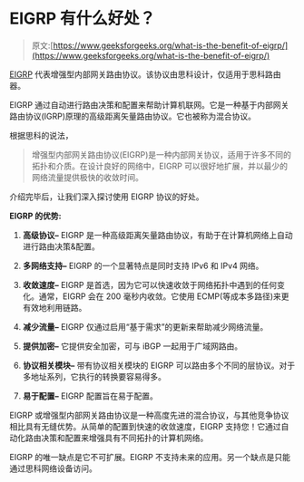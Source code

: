 # EIGRP 有什么好处？

> 原文:[https://www.geeksforgeeks.org/what-is-the-benefit-of-eigrp/](https://www.geeksforgeeks.org/what-is-the-benefit-of-eigrp/)

[EIGRP](https://www.geeksforgeeks.org/eigrp-fundamentals/) 代表增强型内部网关路由协议。该协议由思科设计，仅适用于思科路由器。

EIGRP 通过自动进行路由决策和配置来帮助计算机联网。它是一种基于内部网关路由协议(IGRP)原理的高级距离矢量路由协议。它也被称为混合协议。

根据思科的说法，

> 增强型内部网关路由协议(EIGRP)是一种内部网关协议，适用于许多不同的拓扑和介质。在设计良好的网络中，EIGRP 可以很好地扩展，并以最少的网络流量提供极快的收敛时间。

介绍完毕后，让我们深入探讨使用 EIGRP 协议的好处。

**EIGRP 的优势:**

1.  **高级协议–**
    EIGRP 是一种高级距离矢量路由协议，有助于在计算机网络上自动进行路由决策&配置。

2.  **多网络支持–**
    EIGRP 的一个显著特点是同时支持 IPv6 和 IPv4 网络。

3.  **收敛速度–**
    EIGRP 是首选，因为它可以快速收敛于网络拓扑中遇到的任何变化。通常，EIGRP 会在 200 毫秒内收敛。它使用 ECMP(等成本多路径)来更有效地利用链路。

4.  **减少流量–**
    EIGRP 仅通过启用“基于需求”的更新来帮助减少网络流量。

5.  **提供加密–**
    它提供安全加密，可与 iBGP 一起用于广域网路由。

6.  **协议相关模块–**
    带有协议相关模块的 EIGRP 可以路由多个不同的层协议。对于多地址系列，它执行的转换要容易得多。

7.  **易于配置–**
    EIGRP 配置旨在易于配置。

EIGRP 或增强型内部网关路由协议是一种高度先进的混合协议，与其他竞争协议相比具有无缝优势。从简单的配置到快速的收敛速度，EIGRP 支持您！它通过自动化路由决策和配置来增强具有不同拓扑的计算机网络。

EIGRP 的唯一缺点是它不可扩展。EIGRP 不支持未来的应用。另一个缺点是只能通过思科网络设备访问。